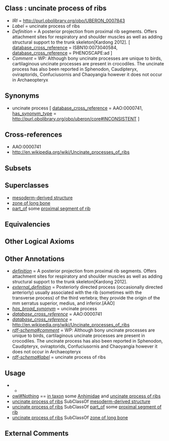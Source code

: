 
## Class : uncinate process of ribs

 * *IRI* = http://purl.obolibrary.org/obo/UBERON_0007843
 * *Label* = uncinate process of ribs
 * *Definition* = A posterior projection from proximal rib segments. Offers attachment sites for respiratory and shoulder muscles as well as adding structural support to the trunk skeleton[Kardong 2012]. [ [database_cross_reference](../../ef/oboInOwl#hasDbXref.md) = ISBN10:0073040584, [database_cross_reference](../../ef/oboInOwl#hasDbXref.md) = PHENOSCAPE:ad ]
 * *Comment* = WP: Although bony uncinate processes are unique to birds, cartilaginous uncinate processes are present in crocodiles. The uncinate process has also been reported in Sphenodon, Caudipteryx, oviraptorids, Confuciusornis and Chaoyangia however it does not occur in Archaeopteryx

## Synonyms

 * uncinate process [ [database_cross_reference](../../ef/oboInOwl#hasDbXref.md) = AAO:0000741, [has_synonym_type](../../pe/oboInOwl#hasSynonymType.md) = http://purl.obolibrary.org/obo/uberon/core#INCONSISTENT ]

## Cross-references

 * AAO:0000741
 * http://en.wikipedia.org/wiki/Uncinate_processes_of_ribs

## Subsets


## Superclasses

 * [mesoderm-derived structure](../../UBERON/20/UBERON_0004120.md)
 * [zone of long bone](../../UBERON/55/UBERON_0005055.md)
 * [part_of](../../BFO/50/BFO_0000050.md) some [proximal segment of rib](../../UBERON/88/UBERON_0010388.md)

## Equivalencies


## Other Logical Axioms


## Other Annotations

 * *[definition](../../IAO/15/IAO_0000115.md)* = A posterior projection from proximal rib segments. Offers attachment sites for respiratory and shoulder muscles as well as adding structural support to the trunk skeleton[Kardong 2012].
 * *[external_definition](../../UBPROP/01/UBPROP_0000001.md)* = Posteriorly directed process (occasionally directed anteriorly) usually associated with the rib (sometimes with the transverse process) of the third vertebra; they provide the origin of the mm serratus superior, medius, and inferior.[AAO]
 * *[has_broad_synonym](../../ym/oboInOwl#hasBroadSynonym.md)* = uncinate process
 * *[database_cross_reference](../../ef/oboInOwl#hasDbXref.md)* = AAO:0000741
 * *[database_cross_reference](../../ef/oboInOwl#hasDbXref.md)* = http://en.wikipedia.org/wiki/Uncinate_processes_of_ribs
 * *[rdf-schema#comment](../../nt/rdf-schema#comment.md)* = WP: Although bony uncinate processes are unique to birds, cartilaginous uncinate processes are present in crocodiles. The uncinate process has also been reported in Sphenodon, Caudipteryx, oviraptorids, Confuciusornis and Chaoyangia however it does not occur in Archaeopteryx
 * *[rdf-schema#label](../../el/rdf-schema#label.md)* = uncinate process of ribs

## Usage

 * -
 * [owl#Nothing](../../ng/owl#Nothing.md) == [in taxon](../../RO/62/RO_0002162.md) some [Anhimidae](../../NCBITaxon/27/NCBITaxon_8827.md) and [uncinate process of ribs](../../UBERON/43/UBERON_0007843.md)
 * [uncinate process of ribs](../../UBERON/43/UBERON_0007843.md) SubClassOf [mesoderm-derived structure](../../UBERON/20/UBERON_0004120.md)
 * [uncinate process of ribs](../../UBERON/43/UBERON_0007843.md) SubClassOf [part_of](../../BFO/50/BFO_0000050.md) some [proximal segment of rib](../../UBERON/88/UBERON_0010388.md)
 * [uncinate process of ribs](../../UBERON/43/UBERON_0007843.md) SubClassOf [zone of long bone](../../UBERON/55/UBERON_0005055.md)

## External Comments

